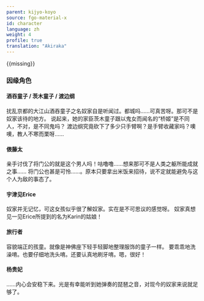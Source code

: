 ```yaml
---
parent: kijyo-koyo
source: fgo-material-x
id: character
language: zh
weight: 4
profile: true
translation: "Akiraka"
---
```


{{missing}}

### 因缘角色

#### 酒吞童子 / 茨木童子 / 渡边纲

扰乱京都的大江山酒吞童子之名奴家自是听闻过。都城吗……可真苦呀。那可不是奴家该待的地方。
说起来，她的家臣茨木童子跟以鬼女而闻名的“桥姬”是不同人，不对，是不同鬼吗？
渡边纲究竟砍下了多少只手臂啊？是手臂收藏家吗？噢噢，教人不寒而栗呀……

#### 俵藤太

亲手讨伐了将门公的就是这个男人吗！咕噜噜……想来那可不是人类之躯所能成就之事……
将门公也甚是可怜……。原本只要拿出米饭来招待，说不定就能避免与这个人为敌的事态了。

#### 宇津见Erice

奴家并无记忆，可这女孩似乎很了解奴家。实在是不可思议的感觉呀。
奴家真想见一见Erice所提到的名为Karin的姑娘！

#### 旅行者

容貌端正的孩童。就像是神佛座下轻手轻脚地整理服饰的童子一样。
要乖乖地洗澡唷。也要仔细地洗头唷。还要认真地刷牙唷。嗯，很好！

#### 杨贵妃

……内心会安稳下来。光是有幸能听到她弹奏的琵琶之音，对现今的奴家来说就足够了。
